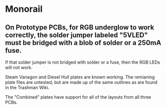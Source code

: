 # Monorail

## On Prototype PCBs, for RGB underglow to work correctly, the solder jumper labeled "5VLED" must be bridged with a blob of solder or a 250mA fuse.
If that solder jumper is not bridged with solder or a fuse, then the RGB LEDs will not work.

Steam Vanagon and Diesel Hull plates are known working. The remianing plate files are untested, but are made up of the same outlines as are found in the Trashman Wiki.

The "Combined" plates have support for all of the layouts from all three PCBs.
